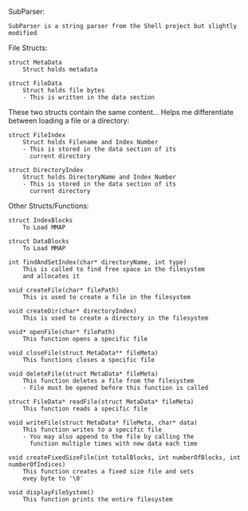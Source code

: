 SubParser:

    SubParser is a string parser from the Shell project but slightly modified

File Structs:

    struct MetaData
        Struct holds metadata

    struct FileData
        Struct holds file bytes
        - This is written in the data section

These two structs contain the same content... Helps me differentiate
between loading a file or a directory:

    struct FileIndex
        Struct holds Filename and Index Number
        - This is stored in the data section of its
          current directory

    struct DirectoryIndex
        Struct holds DirectoryName and Index Number
        - This is stored in the data section of its
          current directory

Other Structs/Functions:

    struct IndexBlocks
        To Load MMAP

    struct DataBlocks
        To Load MMAP

    int findAndSetIndex(char* directoryName, int type)
        This is called to find free space in the filesystem
        and allocates it

    void createFile(char* filePath)
        This is used to create a file in the filesystem
        
    void createDir(char* directoryIndex)
        This is used to create a directory in the filesystem
    
    void* openFile(char* filePath)
        This function opens a specific file

    void closeFile(struct MetaData** fileMeta)
        This functions closes a specific file

    void deleteFile(struct MetaData* fileMeta)
        This function deletes a file from the filesystem
        - File must be opened before this function is called
    
    struct FileData* readFile(struct MetaData* fileMeta)
        This function reads a specific file

    void writeFile(struct MetaData* fileMeta, char* data)
        This function writes to a specific file
        - You may also append to the file by calling the
          function multiple times with new data each time

    void createFixedSizeFile(int totalBlocks, int numberOfBlocks, int numberOfIndices)
        This function creates a fixed size file and sets
        evey byte to '\0'

    void displayFileSystem()
        This function prints the entire filesystem
